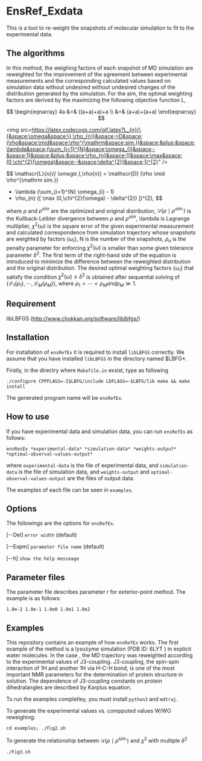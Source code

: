 # EnsRef_Exdata

This is a tool to re-weight the snapshots of molecular simulation to fit to the experimental data.

## The algorithms

In this method, the weighing factors of each snapshot of MD simulation are reweighted
for the improvement of the agreement between experimental measurements and
the corresponding calculated values based on simulation data without undesired without
undesired changes of the distribution generated by the simulation. For the aim,
the optimal weighting factors are derived
by the maximizing the following objective function L,

$$
\begin{eqnarray}
4a &=& ((a+a)+a)+a \\
   &=& (a+a)+(a+a)
\end{eqnarray}
$$

<img src=https://latex.codecogs.com/gif.latex?L_{n}(\{&space;\omega&space;\},\rho_{n})&space;=D&space;(\rho&space;\mid&space;\rho^{\mathrm&space;sim.})&space;&plus;&space;\lambda&space;(\sum_{i=1}^{N}&space;\omega_{i}&space;-&space;1)&space;&plus;&space;\rho_{n}&space;([&space;\max&space;(0,\chi^{2}(\omega)&space;-&space;\delta^{2})&space;])^{2}" />

$$
\mathscr{L}_{n}(\{ \omega \},\rho_{n}) = \mathscr{D} (\rho \mid \rho^{\mathrm sim.})
  + \lambda (\sum_{i=1}^{N} \omega_{i} - 1)
  + \rho_{n} ([ \max (0,\chi^{2}(\omega) - \delta^{2}) ])^{2},
$$

where $\rho$ and $\rho^{sim}$ are the optimized and original distribution,
$\mathcal{D}(\rho \mid \rho^{sim.})$ is the Kullback-Leibler divergence
between $\rho$ and $\rho^{sim}$, \lambda is Lagrange multiplier,
$\chi^2\left(\omega\right)$ is the square error of the given experimental measurement and calculated correspondence from
simulation trajectory whose snapshots are weighted by factors $\left\{\omega_i\right\}$,
N is the number of the snapshots, $\rho_n$ is the penalty parameter for enforcing $\chi^2\left(\omega\right)$ is
smaller than some given tolerance parameter $\delta^2$.
The first term of the right-hand side of the equation is introduced to minimize the difference
between the reweighted distribution and the original distribution.
The desired optimal weighting factors $\left\{\omega_i\right\}$
that satisfy the condition $\chi^2\left(\omega\right)\le\delta^2$ is obtained after sequential solving of
$\left\{\mathcal{L}_1(\rho_1),\cdots,\mathcal{L}_M(\rho_M)\right\}$, where $\rho_1<\cdots<\rho_M and \rho_M\gg1$.

## Requirement

libLBFGS (http://www.chokkan.org/software/liblbfgs/)

## Installation

For installation of `ensRefEx` it is required to install `libLBFGS` correctly.
We assume that you have installed `libLBFGS` in the directory named $LBFG*.

Firstly, in the directry where `Makefile.in` exsist, type as following

``
./configure CPPFLAGS=-I$LBFG/include LDFLAGS=-$LBFG/lib
make && make install
``

The generated program name will be `ensRefEx`.

## How to use

If you have experimental data and simulation data,
you can run `ensRefEx` as follows:

``
ensResEx *experimental-data* *simulation-data* *weights-output* *optimal-observal-values-output*
``

where `experimental-data` is the file of experimental data, and `simulation-data` is the file of simulation data,
and `weights-output` and `optimal-observal-values-output` are the files of output data.

The examples of each file can be seen in `examples`.

## Options

The followings are the options for `ensRefEx`.

[--Del] `error width` (default)

[--Expm] `parameter file name` (default)

[--h] `show the help messeage`


## Parameter files

The parameter file describes parameter r for exterior-point method.
The example is as follows:

``
1.0e-2 1.0e-1 1.0e0 1.0e1 1.0e2
``

## Examples

This repository contains an example of how `ensRefEx` works.
The first example of the method is a lysozyme simulation
(PDB ID: 6LYT ) in explicit water molecules.
In the case , the MD trajectory was reweighted according to
the experimental values of J3-coupling.
J3-coupling, the spin-spin interaction of 1H and another 1H via H-C-H bond, is one of the
most important NMR parameters for the determination of protein structure
in solution. The dependence of J3-coupling constants on protein dihedralangles are
described by Karplus equation.

To run the examples completley, you must install `python3` and `mdtraj`.

To generate the experimental values vs. compputed values W/WO reweighing:

``
cd examples;
./Fig2.sh
``

To generate the relationship between $\mathscr{D} (\rho \mid \rho^{\mathrm sim.})$ and $\chi^{2}$
with multiple $\delta^{2}$

``
./Fig3.sh
``
